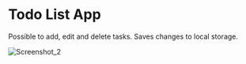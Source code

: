 # Todo List App
Possible to add, edit and delete tasks. Saves changes to local storage.

![Screenshot_2](https://github.com/Valda1/todoListAppJS/assets/104151972/0c576538-1b9d-4087-9ae8-048da058897d)


